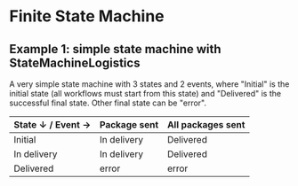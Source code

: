 # Finite State Machine
## Example 1: simple state machine with StateMachineLogistics

A very simple state machine with 3 states and 2 events, where "Initial" is the initial state (all workflows must start from this state) and "Delivered" is the successful final state. Other final state can be "error".

| State ↓ / Event → | Package sent | All packages sent |
|-------------------|--------------|-------------------|
|    Initial        | In delivery  |     Delivered     |
|    In delivery    | In delivery  |     Delivered     |
|    Delivered      |    error     |        error      |
